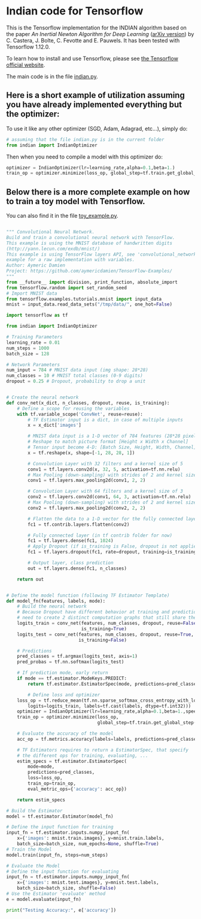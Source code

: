 # Indian code for Tensorflow

This is the Tensorflow implementation for the INDIAN algorithm based on the paper *An Inertial Newton Algorithm for Deep Learning* ([arXiv version](https://arxiv.org/abs/1905.12278)) by C. Castera, J. Bolte, C. Fevotte and E. Pauwels.
It has been tested with Tensorflow 1.12.0. 

To learn how to install and use Tensorflow, please see [the Tensorflow official website](https://www.tensorflow.org/).

The main code is in the file [indian.py](https://github.com/camcastera/Indian-for-DeepLearning/blob/master/indian_for_tensorflow/indian.py).
## Here is a short example of utilization assuming you have already implemented everything but the optimizer:
To use it like any other optimizer (SGD, Adam, Adagrad, etc...), simply do:

```python
# assuming that the file indian.py is in the current folder
from indian import IndianOptimizer
```
 Then when you need to compile a model with this optimizer do:
```python
optimizer = IndianOptimizer(lr=learning_rate,alpha=0.1,beta=1.)
train_op = optimizer.minimize(loss_op, global_step=tf.train.get_global_step())
```

## Below there is a more complete example on how to train a toy model with Tensorflow. 
You can also find it in the file [toy_example.py](https://github.com/camcastera/Indian-for-DeepLearning/blob/master/indian_for_tensorflow/toy_example.py).

```python

""" Convolutional Neural Network.
Build and train a convolutional neural network with TensorFlow.
This example is using the MNIST database of handwritten digits
(http://yann.lecun.com/exdb/mnist/)
This example is using TensorFlow layers API, see 'convolutional_network_raw' 
example for a raw implementation with variables.
Author: Aymeric Damien
Project: https://github.com/aymericdamien/TensorFlow-Examples/
"""
from __future__ import division, print_function, absolute_import
from tensorflow.random import set_random_seed
# Import MNIST data
from tensorflow.examples.tutorials.mnist import input_data
mnist = input_data.read_data_sets("/tmp/data/", one_hot=False)

import tensorflow as tf

from indian import IndianOptimizer

# Training Parameters
learning_rate = 0.01
num_steps = 1000
batch_size = 128

# Network Parameters
num_input = 784 # MNIST data input (img shape: 28*28)
num_classes = 10 # MNIST total classes (0-9 digits)
dropout = 0.25 # Dropout, probability to drop a unit


# Create the neural network
def conv_net(x_dict, n_classes, dropout, reuse, is_training):
    # Define a scope for reusing the variables
    with tf.variable_scope('ConvNet', reuse=reuse):
        # TF Estimator input is a dict, in case of multiple inputs
        x = x_dict['images']

        # MNIST data input is a 1-D vector of 784 features (28*28 pixels)
        # Reshape to match picture format [Height x Width x Channel]
        # Tensor input become 4-D: [Batch Size, Height, Width, Channel]
        x = tf.reshape(x, shape=[-1, 28, 28, 1])

        # Convolution Layer with 32 filters and a kernel size of 5
        conv1 = tf.layers.conv2d(x, 32, 5, activation=tf.nn.relu)
        # Max Pooling (down-sampling) with strides of 2 and kernel size of 2
        conv1 = tf.layers.max_pooling2d(conv1, 2, 2)

        # Convolution Layer with 64 filters and a kernel size of 3
        conv2 = tf.layers.conv2d(conv1, 64, 3, activation=tf.nn.relu)
        # Max Pooling (down-sampling) with strides of 2 and kernel size of 2
        conv2 = tf.layers.max_pooling2d(conv2, 2, 2)

        # Flatten the data to a 1-D vector for the fully connected layer
        fc1 = tf.contrib.layers.flatten(conv2)

        # Fully connected layer (in tf contrib folder for now)
        fc1 = tf.layers.dense(fc1, 1024)
        # Apply Dropout (if is_training is False, dropout is not applied)
        fc1 = tf.layers.dropout(fc1, rate=dropout, training=is_training)

        # Output layer, class prediction
        out = tf.layers.dense(fc1, n_classes)

    return out


# Define the model function (following TF Estimator Template)
def model_fn(features, labels, mode):
    # Build the neural network
    # Because Dropout have different behavior at training and prediction time, we
    # need to create 2 distinct computation graphs that still share the same weights.
    logits_train = conv_net(features, num_classes, dropout, reuse=False,
                            is_training=True)
    logits_test = conv_net(features, num_classes, dropout, reuse=True,
                           is_training=False)

    # Predictions
    pred_classes = tf.argmax(logits_test, axis=1)
    pred_probas = tf.nn.softmax(logits_test)

    # If prediction mode, early return
    if mode == tf.estimator.ModeKeys.PREDICT:
        return tf.estimator.EstimatorSpec(mode, predictions=pred_classes)

        # Define loss and optimizer
    loss_op = tf.reduce_mean(tf.nn.sparse_softmax_cross_entropy_with_logits(
        logits=logits_train, labels=tf.cast(labels, dtype=tf.int32)))
    optimizer = IndianOptimizer(lr=learning_rate,alpha=0.1,beta=1.,speed_ini=10.)
    train_op = optimizer.minimize(loss_op,
                                  global_step=tf.train.get_global_step())

    # Evaluate the accuracy of the model
    acc_op = tf.metrics.accuracy(labels=labels, predictions=pred_classes)

    # TF Estimators requires to return a EstimatorSpec, that specify
    # the different ops for training, evaluating, ...
    estim_specs = tf.estimator.EstimatorSpec(
        mode=mode,
        predictions=pred_classes,
        loss=loss_op,
        train_op=train_op,
        eval_metric_ops={'accuracy': acc_op})

    return estim_specs

# Build the Estimator
model = tf.estimator.Estimator(model_fn)

# Define the input function for training
input_fn = tf.estimator.inputs.numpy_input_fn(
    x={'images': mnist.train.images}, y=mnist.train.labels,
    batch_size=batch_size, num_epochs=None, shuffle=True)
# Train the Model
model.train(input_fn, steps=num_steps)

# Evaluate the Model
# Define the input function for evaluating
input_fn = tf.estimator.inputs.numpy_input_fn(
    x={'images': mnist.test.images}, y=mnist.test.labels,
    batch_size=batch_size, shuffle=False)
# Use the Estimator 'evaluate' method
e = model.evaluate(input_fn)

print("Testing Accuracy:", e['accuracy'])
```
